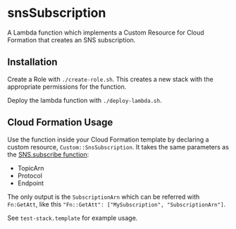 # snsSubscription

A Lambda function which implements a Custom Resource for Cloud Formation that
creates an SNS subscription.

## Installation

Create a Role with `./create-role.sh`. This creates a new stack with the
appropriate permissions for the function.

Deploy the lambda function with `./deploy-lambda.sh`. 

## Cloud Formation Usage

Use the function inside your Cloud Formation template by declaring a custom
resource, `Custom::SnsSubscription`. It takes the same parameters as the 
[SNS.subscribe function](http://docs.aws.amazon.com/AWSJavaScriptSDK/latest/AWS/SNS.html#subscribe-property):

* TopicArn
* Protocol
* Endpoint

The only output is the `SubscriptionArn` which can be referred with `Fn:GetAtt`, 
like this `"Fn::GetAtt": ["MySubscription", "SubscriptionArn"]`.

See `test-stack.template` for example usage.